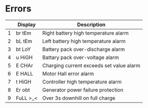 # Errors
|  | Display | Description |
| --- | --- | --- |
| 1 | br tEm | Right battery high temperature alarm |
| 2 | bL tEm | Left battery high temperature alarm |
| 3 | bt LoY | Battery pack over-discharge alarm |
| 4 | u HiGH | Battary pack over-voltage alarm |
| 5 | E CHAr | Charging current exceeds set value alarm |
| 6 | E HALL | Motor Hall error alarm |
| 7 | t HiGH | Controller high temperature alarm |
| 8 | Er obt | Generator power failure protection |
| 9 | FuLL >_< | Over 3s downhill on full charge |
